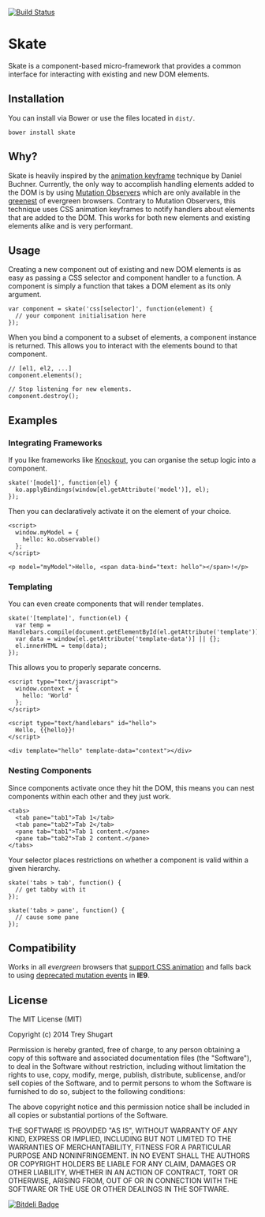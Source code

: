 [![Build Status](https://travis-ci.org/treshugart/skate.png?branch=master)](https://travis-ci.org/treshugart/skate)

Skate
=====

Skate is a component-based micro-framework that provides a common interface for interacting with existing and new DOM elements.

Installation
------------

You can install via Bower or use the files located in `dist/`.

    bower install skate

Why?
----

Skate is heavily inspired by the [animation keyframe](http://www.backalleycoder.com/2012/04/25/i-want-a-damnodeinserted/) technique by Daniel Buchner. Currently, the only way to accomplish handling elements added to the DOM is by using [Mutation Observers](https://developer.mozilla.org/en/docs/Web/API/MutationObserver) which are only available in the [greenest](https://developer.mozilla.org/en/docs/Web/API/MutationObserver#Browser_compatibility) of evergreen browsers. Contrary to Mutation Observers, this technique uses CSS animation keyframes to notify handlers about elements that are added to the DOM. This works for both new elements and existing elements alike and is very performant.

Usage
-----

Creating a new component out of existing and new DOM elements is as easy as passing a CSS selector and component handler to a function. A component is simply a function that takes a DOM element as its only argument.

    var component = skate('css[selector]', function(element) {
      // your component initialisation here
    });

When you bind a component to a subset of elements, a component instance is returned. This allows you to interact with the elements bound to that component.

    // [el1, el2, ...]
    component.elements();

    // Stop listening for new elements.
    component.destroy();

Examples
--------

### Integrating Frameworks

If you like frameworks like [Knockout](http://knockoutjs.com), you can organise the setup logic into a component.

    skate('[model]', function(el) {
      ko.applyBindings(window[el.getAttribute('model')], el);
    });

Then you can declaratively activate it on the element of your choice.

    <script>
      window.myModel = {
        hello: ko.observable()
      };
    </script>

    <p model="myModel">Hello, <span data-bind="text: hello"></span>!</p>

### Templating

You can even create components that will render templates.

    skate('[template]', function(el) {
      var temp = Handlebars.compile(document.getElementById(el.getAttribute('template')));
      var data = window[el.getAttribute('template-data')] || {};
      el.innerHTML = temp(data);
    });

This allows you to properly separate concerns.

    <script type="text/javascript">
      window.context = {
        hello: 'World'
      };
    </script>

    <script type="text/handlebars" id="hello">
      Hello, {{hello}}!
    </script>

    <div template="hello" template-data="context"></div>

### Nesting Components

Since components activate once they hit the DOM, this means you can nest components within each other and they just work.

    <tabs>
      <tab pane="tab1">Tab 1</tab>
      <tab pane="tab2">Tab 2</tab>
      <pane tab="tab1">Tab 1 content.</pane>
      <pane tab="tab2">Tab 2 content.</pane>
    </tabs>

Your selector places restrictions on whether a component is valid within a given hierarchy.

    skate('tabs > tab', function() {
      // get tabby with it
    });

    skate('tabs > pane', function() {
      // cause some pane
    });

Compatibility
-------------

Works in all *evergreen* browsers that [support CSS animation](http://caniuse.com/#feat=css-animation) and falls back to using [deprecated mutation events](https://developer.mozilla.org/en-US/docs/Web/Guide/Events/Mutation_events) in **IE9**.

License
-------

The MIT License (MIT)

Copyright (c) 2014 Trey Shugart

Permission is hereby granted, free of charge, to any person obtaining a copy of
this software and associated documentation files (the "Software"), to deal in
the Software without restriction, including without limitation the rights to
use, copy, modify, merge, publish, distribute, sublicense, and/or sell copies of
the Software, and to permit persons to whom the Software is furnished to do so,
subject to the following conditions:

The above copyright notice and this permission notice shall be included in all
copies or substantial portions of the Software.

THE SOFTWARE IS PROVIDED "AS IS", WITHOUT WARRANTY OF ANY KIND, EXPRESS OR
IMPLIED, INCLUDING BUT NOT LIMITED TO THE WARRANTIES OF MERCHANTABILITY, FITNESS
FOR A PARTICULAR PURPOSE AND NONINFRINGEMENT. IN NO EVENT SHALL THE AUTHORS OR
COPYRIGHT HOLDERS BE LIABLE FOR ANY CLAIM, DAMAGES OR OTHER LIABILITY, WHETHER
IN AN ACTION OF CONTRACT, TORT OR OTHERWISE, ARISING FROM, OUT OF OR IN
CONNECTION WITH THE SOFTWARE OR THE USE OR OTHER DEALINGS IN THE SOFTWARE.


[![Bitdeli Badge](https://d2weczhvl823v0.cloudfront.net/treshugart/skate/trend.png)](https://bitdeli.com/free "Bitdeli Badge")

